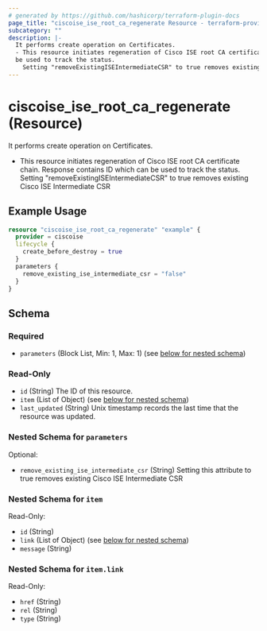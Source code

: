 ```yaml
---
# generated by https://github.com/hashicorp/terraform-plugin-docs
page_title: "ciscoise_ise_root_ca_regenerate Resource - terraform-provider-ciscoise"
subcategory: ""
description: |-
  It performs create operation on Certificates.
  - This resource initiates regeneration of Cisco ISE root CA certificate chain. Response contains ID which can
  be used to track the status.
    Setting "removeExistingISEIntermediateCSR" to true removes existing Cisco ISE Intermediate CSR
---
```


# ciscoise_ise_root_ca_regenerate (Resource)

It performs create operation on Certificates.
- This resource initiates regeneration of Cisco ISE root CA certificate chain. Response contains ID which can
be used to track the status.
  Setting "removeExistingISEIntermediateCSR" to true removes existing Cisco ISE Intermediate CSR

## Example Usage

```terraform
resource "ciscoise_ise_root_ca_regenerate" "example" {
  provider = ciscoise
  lifecycle {
    create_before_destroy = true
  }
  parameters {
    remove_existing_ise_intermediate_csr = "false"
  }
}
```

<!-- schema generated by tfplugindocs -->
## Schema

### Required

- `parameters` (Block List, Min: 1, Max: 1) (see [below for nested schema](#nestedblock--parameters))

### Read-Only

- `id` (String) The ID of this resource.
- `item` (List of Object) (see [below for nested schema](#nestedatt--item))
- `last_updated` (String) Unix timestamp records the last time that the resource was updated.

<a id="nestedblock--parameters"></a>
### Nested Schema for `parameters`

Optional:

- `remove_existing_ise_intermediate_csr` (String) Setting this attribute to true removes existing Cisco ISE Intermediate CSR


<a id="nestedatt--item"></a>
### Nested Schema for `item`

Read-Only:

- `id` (String)
- `link` (List of Object) (see [below for nested schema](#nestedobjatt--item--link))
- `message` (String)

<a id="nestedobjatt--item--link"></a>
### Nested Schema for `item.link`

Read-Only:

- `href` (String)
- `rel` (String)
- `type` (String)


